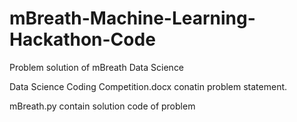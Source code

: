 # mBreath-Machine-Learning-Hackathon-Code
Problem solution of mBreath Data Science 

Data Science Coding Competition.docx conatin problem statement.

mBreath.py contain solution code of problem 
